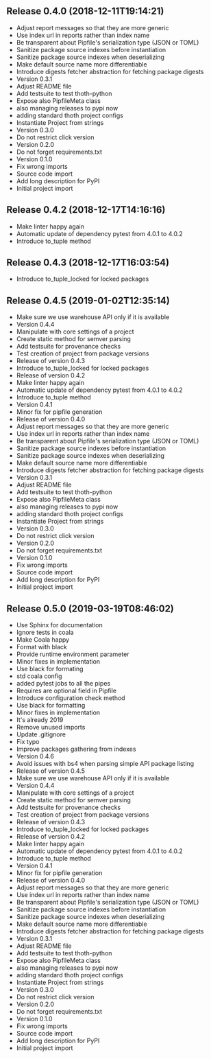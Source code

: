 
## Release 0.4.0 (2018-12-11T19:14:21)
* Adjust report messages so that they are more generic
* Use index url in reports rather than index name
* Be transparent about Pipfile's serialization type (JSON or TOML)
* Sanitize package source indexes before instantiation
* Sanitize package source indexes when deserializing
* Make default source name more differentiable
* Introduce digests fetcher abstraction for fetching package digests
* Version 0.3.1
* Adjust README file
* Add testsuite to test thoth-python
* Expose also PipfileMeta class
* also managing releases to pypi now
* adding standard thoth project configs
* Instantiate Project from strings
* Version 0.3.0
* Do not restrict click version
* Version 0.2.0
* Do not forget requirements.txt
* Version 0.1.0
* Fix wrong imports
* Source code import
* Add long description for PyPI
* Initial project import

## Release 0.4.2 (2018-12-17T14:16:16)
* Make linter happy again
* Automatic update of dependency pytest from 4.0.1 to 4.0.2
* Introduce to_tuple method

## Release 0.4.3 (2018-12-17T16:03:54)
* Introduce to_tuple_locked for locked packages

## Release 0.4.5 (2019-01-02T12:35:14)
* Make sure we use warehouse API only if it is available
* Version 0.4.4
* Manipulate with core settings of a project
* Create static method for semver parsing
* Add testsuite for provenance checks
* Test creation of project from package versions
* Release of version 0.4.3
* Introduce to_tuple_locked for locked packages
* Release of version 0.4.2
* Make linter happy again
* Automatic update of dependency pytest from 4.0.1 to 4.0.2
* Introduce to_tuple method
* Version 0.4.1
* Minor fix for pipfile generation
* Release of version 0.4.0
* Adjust report messages so that they are more generic
* Use index url in reports rather than index name
* Be transparent about Pipfile's serialization type (JSON or TOML)
* Sanitize package source indexes before instantiation
* Sanitize package source indexes when deserializing
* Make default source name more differentiable
* Introduce digests fetcher abstraction for fetching package digests
* Version 0.3.1
* Adjust README file
* Add testsuite to test thoth-python
* Expose also PipfileMeta class
* also managing releases to pypi now
* adding standard thoth project configs
* Instantiate Project from strings
* Version 0.3.0
* Do not restrict click version
* Version 0.2.0
* Do not forget requirements.txt
* Version 0.1.0
* Fix wrong imports
* Source code import
* Add long description for PyPI
* Initial project import

## Release 0.5.0 (2019-03-19T08:46:02)
* Use Sphinx for documentation
* Ignore tests in coala
* Make Coala happy
* Format with black
* Provide runtime environment parameter
* Minor fixes in implementation
* Use black for formating
* std coala config
* added pytest jobs to all the pipes
* Requires are optional field in Pipfile
* Introduce configuration check method
* Use black for formatting
* Minor fixes in implementation
* It's already 2019
* Remove unused imports
* Update .gitignore
* Fix typo
* Improve packages gathering from indexes
* Version 0.4.6
* Avoid issues with bs4 when parsing simple API package listing
* Release of version 0.4.5
* Make sure we use warehouse API only if it is available
* Version 0.4.4
* Manipulate with core settings of a project
* Create static method for semver parsing
* Add testsuite for provenance checks
* Test creation of project from package versions
* Release of version 0.4.3
* Introduce to_tuple_locked for locked packages
* Release of version 0.4.2
* Make linter happy again
* Automatic update of dependency pytest from 4.0.1 to 4.0.2
* Introduce to_tuple method
* Version 0.4.1
* Minor fix for pipfile generation
* Release of version 0.4.0
* Adjust report messages so that they are more generic
* Use index url in reports rather than index name
* Be transparent about Pipfile's serialization type (JSON or TOML)
* Sanitize package source indexes before instantiation
* Sanitize package source indexes when deserializing
* Make default source name more differentiable
* Introduce digests fetcher abstraction for fetching package digests
* Version 0.3.1
* Adjust README file
* Add testsuite to test thoth-python
* Expose also PipfileMeta class
* also managing releases to pypi now
* adding standard thoth project configs
* Instantiate Project from strings
* Version 0.3.0
* Do not restrict click version
* Version 0.2.0
* Do not forget requirements.txt
* Version 0.1.0
* Fix wrong imports
* Source code import
* Add long description for PyPI
* Initial project import
